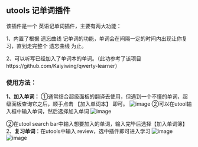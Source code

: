 ## utools 记单词插件

该插件是一个 英语记单词插件，主要有两大功能：

1、内置了根据 遗忘曲线 记单词的功能，单词会在间隔一定的时间内出现让你复习，直到走完整个 遗忘曲线 为止。

2、可以听写已经加入了单词本的单词。（此功参考了该项目https://github.com/Kaiyiwing/qwerty-learner）

### 使用方法：
**1、加入单词：**
①通常结合超级面板的翻译去使用，但遇到一个不懂的单词，超级面板查询它之后，顺手点击 【加入单词本】 即可。
![image](https://user-images.githubusercontent.com/29009955/138706288-9fdfd7c0-60ca-4031-a3d1-e9a778be1073.png)
②可以在utool输入框中输入单词，然后选择加入单词
![image](https://user-images.githubusercontent.com/29009955/138706328-6baae6ca-57a9-4229-9027-4381846095c5.png)

②在utool search bar中输入想要加入的单词，输入完毕后选择【加入单词簿】
2、**复习单词**：在utools中输入 review，选中插件即可进入学习
![image](https://user-images.githubusercontent.com/29009955/138706436-05e0196a-2aa8-49dc-8498-e6ce27fd8110.png)
![image](https://user-images.githubusercontent.com/29009955/138706469-136aa13c-8306-4c59-8182-ebca6097f9b8.png)